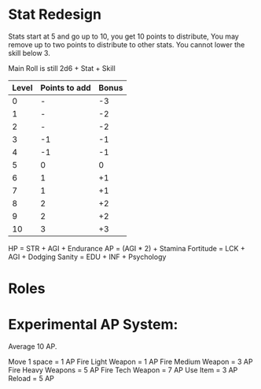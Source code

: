 # Stat Redesign
Stats start at 5 and go up to 10, you get 10 points to distribute, You may remove up to two points to distribute to other stats. You cannot lower the skill below 3.

Main Roll is still 2d6 + Stat + Skill

| Level | Points to add | Bonus |
| ----- | ------------- | ----- |
| 0     | -             | -3    |
| 1     | -             | -2    |
| 2     | -             | -2    |
| 3     | -1            | -1    |
| 4     | -1            | -1    |
| 5     | 0             | 0     |
| 6     | 1             | +1    |
| 7     | 1             | +1    |
| 8     | 2             | +2    |
| 9     | 2             | +2    |
| 10    | 3             | +3    |
HP = STR + AGI + Endurance
AP = (AGI * 2) + Stamina
Fortitude = LCK + AGI + Dodging
Sanity = EDU + INF + Psychology

# Roles

# Experimental AP System:
Average 10 AP. 

Move 1 space = 1 AP
Fire Light Weapon = 1 AP
Fire Medium Weapon = 3 AP
Fire Heavy Weapons = 5 AP
Fire Tech Weapon = 7 AP
Use Item = 3 AP
Reload = 5 AP
